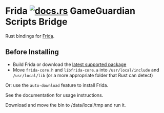 # Frida [![docs.rs](https://docs.rs/frida/badge.svg)](https://docs.rs/frida) GameGuardian Scripts Bridge

Rust bindings for [Frida](https://frida.re).

## Before Installing

- Build Frida or download the [latest supported package](https://github.com/frida/frida/releases/)
- Move `frida-core.h` and `libfrida-core.a` into `/usr/local/include` and `/usr/local/lib` (or a more appropriate folder that Rust can detect)

Or: use the `auto-download` feature to install Frida.

See the documentation for usage instructions.

Download and move the bin to /data/local/tmp and run it.
